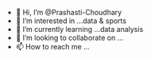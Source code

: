 - 👋 Hi, I’m @Prashasti-Choudhary
- 👀 I’m interested in ...data & sports
- 🌱 I’m currently learning ...data analysis
- 💞️ I’m looking to collaborate on ...
- 📫 How to reach me ...

<!---
Prashasti-Choudhary/Prashasti-Choudhary is a ✨ special ✨ repository because its `README.md` (this file) appears on your GitHub profile.
You can click the Preview link to take a look at your changes.
--->
